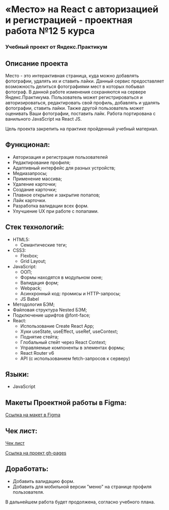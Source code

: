 # «Место» на React с авторизацией и регистрацией - проектная работа №12 5 курса

### Учебный проект от Яндекс.Практикум

## Описание проекта

Место - это интерактивная страница, куда можно добавлять фотографии, удалять их и ставить лайки. Данный сервис предоставляет возможность делиться фотографиями мест в которых побывал фотограф. В данной работе изменения сохраняются на сервере Яндекс.Практикума. Пользователь может регистрироваться и авторизироваться, редактировать свой профиль, добавлять и удалять фотографии, ставить лайки. Также другой пользователь может оценивать Ваши фотографии, поставить лайк. Работа портирована с ванильного JavaScript на React JS.

Цель проекта закрепить на практике пройденный учебный материал.

## Функционал:

* Авторизация и регистрация пользователей
* Редактирование профиля;
* Адаптивный интерфейс для разных устройств;
* Медиазапросы;
* Применение массива;
* Удаление карточки;
* Создание карточки;
* Плавное открытие и закрытие попапов;
* Лайк карточки.
* Разработка валидации всех форм.
* Улучшение UX при работе с попапами.

## Стек технологий:

* HTML5:
  * Семантические теги;
* CSS3:
  * Flexbox;
  * Grid Layout;
* JavaScript:
  * ООП;
  * Формы находятся в модульном окне;
  * Валидация форм;
  * Webpack;
  * Асинхронный код: промисы и HTTP-запросы;
  * JS Babel
* Методология БЭМ;
* Файловая структура Nested БЭМ;
* Подключение шрифтов @font-face;
* React:
  * Использование Create React App;
  * Хуки useState, useEffect, useRef, useContext;
  * Поднятие стейта;
  * Глобальный стейт через React Context;
  * Управляемые компоненты в элементах формы;
  * React Router v6
  * API (с использованием fetch-запросов к серверу)

## Языки:

* JavaScript

## Макеты Проектной работы в Figma: 
[Ссылка на макет в Figma](https://www.figma.com/file/5H3gsn5lIGPwzBPby9jAOo/Sprint-14-RU?node-id=0%3A1)

## Чек лист:

[Чек лист](https://code.s3.yandex.net/web-developer/checklists-pdf/new-program/checklist-12.pdf)

[Ссылка на проект gh-pages](https://nadezhdatatarskikh.github.io/react-mesto-auth)

## Доработать:

* Добавить валидацию форм.
* Добавить для мобильной версии "меню" на странице профиля пользователя.

В дальнейшем работа будет продолжена, согласно учебного плана.

